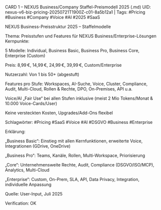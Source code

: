 CARD 1 – NEXUS Business/Company Staffel-Preismodell 2025 (.md)
UID: nexus-v6-biz-pricing-20250721T1900Z-c01-8a5b12a1 | Tags: #Pricing #Business #Company #Voice #AI #2025 #SaaS

NEXUS Business-Preisstruktur 2025 – Staffelmodelle

Thema: Preisstufen und Features für NEXUS Business/Enterprise-Lösungen
Kernpunkte:

5 Modelle: Individual, Business Basic, Business Pro, Business Core, Enterprise (Custom)

Preis: 8,99 €, 14,99 €, 24,99 €, 39,99 €, Custom/Enterprise

Nutzerzahl: Von 1 bis 50+ (abgestuft)

Features pro Stufe: Workspaces, AI-Suche, Voice, Cluster, Compliance, Audit, Multi-Cloud, Rollen & Rechte, DPO, On-Premises, API u.a.

Voice/AI „Fair Use“ bei allen Stufen inklusive (meist 2 Mio Tokens/Monat & 10.000 Voice-Cards/User)

Keine versteckten Kosten, Upgrades/Add-Ons flexibel

Schlagwörter: #Pricing #SaaS #Voice #AI #DSGVO #Business #Enterprise

Erklärung:

„Business Basic“: Einstieg mit allen Kernfunktionen, erweiterte Voice, Integrationen (GDrive, OneDrive)

„Business Pro“: Teams, Kanäle, Rollen, Multi-Workspace, Priorisierung

„Core“: Unternehmensweite Rechte, Audit, Compliance (DSGVO/ISO/MCP), Analytics, Multi-Cloud

„Enterprise“: Custom, On-Prem, SLA, API, Data Privacy, Integration, individuelle Anpassung

Quelle: User-Input, Juli 2025

Verification: OK

